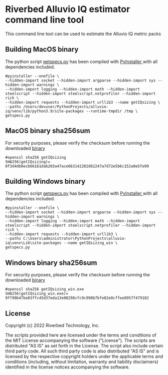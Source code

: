 # Riverbed Alluvio IQ estimator command line tool

This command line tool can be used to estimate the Alluvio IQ metric packs


## Building MacOS binary

The python script [getspecs.py](getspecs.py) has been compiled with [PyInstaller ](https://pyinstaller.org/en/stable/) with all dependencies included.
````
#pyinstaller --onefile \
--hidden-import socket --hidden-import argparse --hidden-import sys --hidden-import warnings \
--hidden-import logging --hidden-import math --hidden-import steelscript --hidden-import steelscript.netprofiler --hidden-import rich \
--hidden-import requests --hidden-import urllib3 --name getIQsizing \
--paths /Users/devuser/PythonProjects/alluvio-iq/venv/lib/python3.9/site-packages --runtime-tmpdir /tmp \
getspecs.py
````
## MacOS binary sha256sum
For security purposes, please verify the checksum before running the downloaded [binary](getIQsizing)
````
#openssl sha256 getIQsizing 
SHA256(getIQsizing)= 0f3d4db8ecb66161dab203a47ace663142282d62247a7d72e5b6c152a0e5fe99
````

## Building Windows binary

The python script [getspecs.py](getspecs.py) has been compiled with [PyInstaller ](https://pyinstaller.org/en/stable/) with all dependencies included.
````
#pyinstaller --onefile \
--hidden-import socket --hidden-import argparse --hidden-import sys --hidden-import warnings \
--hidden-import logging --hidden-import math --hidden-import steelscript --hidden-import steelscript.netprofiler --hidden-import rich \
--hidden-import requests --hidden-import urllib3 \
--paths C:\Users\administrator\PythonProjects\alluvio-iq\venv\Lib\site-packages --name getIQsizing_win \
getspecs.py
````
## Windows binary sha256sum
For security purposes, please verify the checksum before running the downloaded [binary](getIQsizing_win.exe)
````
#openssl sha256 getIQsizing_win.exe
SHA256(getIQsizing_win.exe)= 9ff90b47be03ffc45d37eda13e08298cfc9c998b7bfe82e0cffee8957f479182
````



## License

Copyright (c) 2022 Riverbed Technology, Inc.

The scripts provided here are licensed under the terms and conditions of the MIT License accompanying the software ("License"). The scripts are distributed "AS IS" as set forth in the License. The script also include certain third party code. All such third party code is also distributed "AS IS" and is licensed by the respective copyright holders under the applicable terms and conditions (including, without limitation, warranty and liability disclaimers) identified in the license notices accompanying the software.
